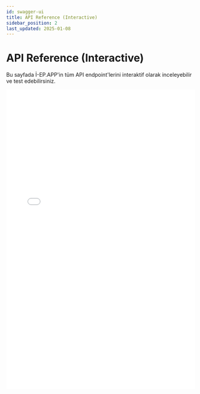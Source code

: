 ```yaml
---
id: swagger-ui
title: API Reference (Interactive)
sidebar_position: 2
last_updated: 2025-01-08
---
```


# API Reference (Interactive)

Bu sayfada İ-EP.APP'in tüm API endpoint'lerini interaktif olarak inceleyebilir ve test edebilirsiniz.

<iframe 
  src="/api-docs" 
  width="100%" 
  height="800px" 
  frameBorder="0"
  title="İ-EP.APP API Documentation"
/>

Alternatif olarak, API dokümantasyonunu yeni bir sekmede açmak için [buraya tıklayın](/api-docs).

## API Kullanımı

API dokümantasyonunu kullanırken dikkat edilmesi gereken noktalar:

1. **Kimlik Doğrulama**: Tüm API endpoint'leri JWT token gerektirir
2. **Tenant Bağlamı**: İstekler tenant subdomain'i veya custom domain üzerinden yapılmalıdır
3. **Rate Limiting**: API istekleri rate limit'e tabidir
4. **CORS**: Frontend uygulamaları için CORS ayarları yapılandırılmıştır

### Test Ortamı

API'yi test etmek için demo tenant'ı kullanabilirsiniz:

- **Tenant**: `demo.i-ep.app`
- **Demo Kullanıcı**: `demo@demo.i-ep.app`
- **Şifre**: `demo123456`

### Postman Collection

API endpoint'lerini Postman'de test etmek için [Postman collection'ımızı](/postman-collection.json) indirebilirsiniz.

